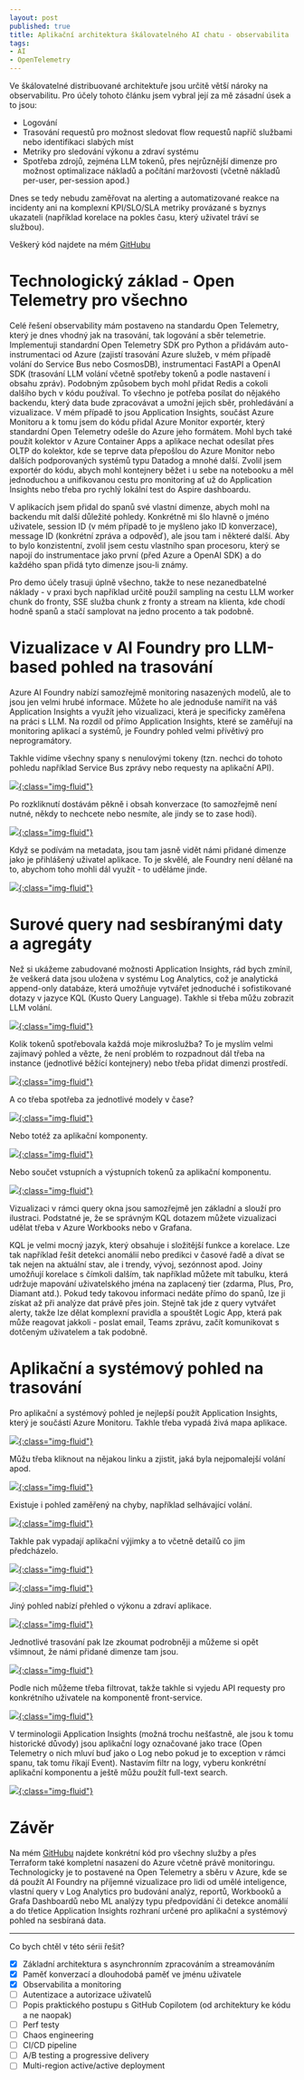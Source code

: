 ```yaml
---
layout: post
published: true
title: Aplikační architektura škálovatelného AI chatu - observabilita
tags:
- AI
- OpenTelemetry
---
```

Ve škálovatelné distribuované architektuře jsou určitě větší nároky na observabilitu. Pro účely tohoto článku jsem vybral její za mě zásadní úsek a to jsou:
- Logování
- Trasování requestů pro možnost sledovat flow requestů napříč službami nebo identifikaci slabých míst
- Metriky pro sledování výkonu a zdraví systému
- Spotřeba zdrojů, zejména LLM tokenů, přes nejrůznější dimenze pro možnost optimalizace nákladů a počítání maržovosti (včetně nákladů per-user, per-session apod.)

Dnes se tedy nebudu zaměřovat na alerting a automatizované reakce na incidenty ani na komplexní KPI/SLO/SLA metriky provázané s byznys ukazateli (například korelace na pokles času, který uživatel tráví se službou).

Veškerý kód najdete na mém [GitHubu](https://github.com/tkubica12/scalable-ai-chat)

# Technologický základ - Open Telemetry pro všechno
Celé řešení observability mám postaveno na standardu Open Telemetry, který je dnes vhodný jak na trasování, tak logování a sběr telemetrie. Implementuji standardní Open Telemetry SDK pro Python a přidávám auto-instrumentaci od Azure (zajistí trasování Azure služeb, v mém případě volání do Service Bus nebo CosmosDB), instrumentaci FastAPI a OpenAI SDK (trasování LLM volání včetně spotřeby tokenů a podle nastavení i obsahu zpráv). Podobným způsobem bych mohl přidat Redis a cokoli dalšího bych v kódu používal. To všechno je potřeba posílat do nějakého backendu, který data bude zpracovávat a umožní jejich sběr, prohledávání a vizualizace. V mém případě to jsou Application Insights, součást Azure Monitoru a k tomu jsem do kódu přidal Azure Monitor exportér, který standardní Open Telemetry odešle do Azure jeho formátem. Mohl bych také použít kolektor v Azure Container Apps a aplikace nechat odesílat přes OLTP do kolektor, kde se teprve data přepošlou do Azure Monitor nebo dalších podporovaných systémů typu Datadog a mnohé další. Zvolil jsem exportér do kódu, abych mohl kontejnery běžet i u sebe na notebooku a měl jednoduchou a unifikovanou cestu pro monitoring ať už do Application Insights nebo třeba pro rychlý lokální test do Aspire dashboardu.

V aplikacích jsem přidal do spanů své vlastní dimenze, abych mohl na backendu mít další důležité pohledy. Konkrétně mi šlo hlavně o jméno uživatele, session ID (v mém případě to je myšleno jako ID konverzace), message ID (konkrétní zpráva a odpověď), ale jsou tam i některé další. Aby to bylo konzistentní, zvolil jsem cestu vlastního span procesoru, který se napojí do instrumentace jako první (před Azure a OpenAI SDK) a do každého span přidá tyto dimenze jsou-li známy.

Pro demo účely trasuji úplně všechno, takže to nese nezanedbatelné náklady - v praxi bych například určitě použil sampling na cestu LLM worker chunk do fronty, SSE služba chunk z fronty a stream na klienta, kde chodí hodně spanů a stačí samplovat na jedno procento a tak podobně.

# Vizualizace v AI Foundry pro LLM-based pohled na trasování
Azure AI Foundry nabízí samozřejmě monitoring nasazených modelů, ale to jsou jen velmi hrubé informace. Můžete ho ale jednoduše namířit na váš Application Insights a využít jeho vizualizaci, která je specificky zaměřena na práci s LLM. Na rozdíl od přímo Application Insights, které se zaměřují na monitoring aplikací a systémů, je Foundry pohled velmi přívětivý pro neprogramátory. 

Takhle vidíme všechny spany s nenulovými tokeny (tzn. nechci do tohoto pohledu například Service Bus zprávy nebo requesty na aplikační API).

[![](/images/2025/2025-06-24-10-31-53.png){:class="img-fluid"}](/images/2025/2025-06-24-10-31-53.png)

Po rozkliknutí dostávám pěkně i obsah konverzace (to samozřejmě není nutné, někdy to nechcete nebo nesmíte, ale jindy se to zase hodí).

[![](/images/2025/2025-06-24-10-32-50.png){:class="img-fluid"}](/images/2025/2025-06-24-10-32-50.png)

Když se podívám na metadata, jsou tam jasně vidět námi přidané dimenze jako je přihlášený uživatel aplikace. To je skvělé, ale Foundry není dělané na to, abychom toho mohli dál využít - to uděláme jinde.

[![](/images/2025/2025-06-24-10-34-19.png){:class="img-fluid"}](/images/2025/2025-06-24-10-34-19.png)

# Surové query nad sesbíranými daty a agregáty
Než si ukážeme zabudované možnosti Application Insights, rád bych zmínil, že veškerá data jsou uložena v systému Log Analytics, což je analytická append-only databáze, která umožňuje vytvářet jednoduché i sofistikované dotazy v jazyce KQL (Kusto Query Language). Takhle si třeba můžu zobrazit LLM volání.

[![](/images/2025/2025-06-24-10-48-20.png){:class="img-fluid"}](/images/2025/2025-06-24-10-48-20.png)

Kolik tokenů spotřebovala každá moje mikroslužba? To je myslím velmi zajímavý pohled a vězte, že není problém to rozpadnout dál třeba na instance (jednotlivé běžící kontejnery) nebo třeba přidat dimenzi prostředí.

[![](/images/2025/2025-06-24-10-51-07.png){:class="img-fluid"}](/images/2025/2025-06-24-10-51-07.png)

A co třeba spotřeba za jednotlivé modely v čase?

[![](/images/2025/2025-06-24-10-54-59.png){:class="img-fluid"}](/images/2025/2025-06-24-10-54-59.png)

Nebo totéž za aplikační komponenty.

[![](/images/2025/2025-06-24-10-59-15.png){:class="img-fluid"}](/images/2025/2025-06-24-10-59-15.png)

Nebo součet vstupních a výstupních tokenů za aplikační komponentu.

[![](/images/2025/2025-06-24-11-02-02.png){:class="img-fluid"}](/images/2025/2025-06-24-11-02-02.png)

Vizualizaci v rámci query okna jsou samozřejmě jen základní a slouží pro ilustraci. Podstatné je, že se správným KQL dotazem můžete vizualizaci udělat třeba v Azure Workbooks nebo v Grafana. 

KQL je velmi mocný jazyk, který obsahuje i složitější funkce a korelace. Lze tak například řešit detekci anomálií nebo predikci v časové řadě a dívat se tak nejen na aktuální stav, ale i trendy, vývoj, sezónnost apod. Joiny umožňují korelace s čímkoli dalším, tak například můžete mít tabulku, která udržuje mapování uživatelského jména na zaplacený tier (zdarma, Plus, Pro, Diamant atd.). Pokud tedy takovou informaci nedáte přímo do spanů, lze ji získat až při analýze dat právě přes join. Stejně tak jde z query vytvářet alerty, takže lze dělat komplexní pravidla a spouštět Logic App, která pak může reagovat jakkoli - poslat email, Teams zprávu, začít komunikovat s dotčeným uživatelem a tak podobně.

# Aplikační a systémový pohled na trasování
Pro aplikační a systémový pohled je nejlepší použít Application Insights, který je součástí Azure Monitoru. Takhle třeba vypadá živá mapa aplikace.

[![](/images/2025/2025-06-24-13-00-37.png){:class="img-fluid"}](/images/2025/2025-06-24-13-00-37.png)

Můžu třeba kliknout na nějakou linku a zjistit, jaká byla nejpomalejší volání apod.

[![](/images/2025/2025-06-24-13-02-00.png){:class="img-fluid"}](/images/2025/2025-06-24-13-02-00.png)

Existuje i pohled zaměřený na chyby, například selhávající volání.

[![](/images/2025/2025-06-24-13-03-40.png){:class="img-fluid"}](/images/2025/2025-06-24-13-03-40.png)

Takhle pak vypadají aplikační výjimky a to včetně detailů co jim předcházelo.

[![](/images/2025/2025-06-24-13-04-02.png){:class="img-fluid"}](/images/2025/2025-06-24-13-04-02.png)

[![](/images/2025/2025-06-24-13-04-21.png){:class="img-fluid"}](/images/2025/2025-06-24-13-04-21.png)

Jiný pohled nabízí přehled o výkonu a zdraví aplikace.

[![](/images/2025/2025-06-24-13-05-36.png){:class="img-fluid"}](/images/2025/2025-06-24-13-05-36.png)

Jednotlivé trasování pak lze zkoumat podrobněji a můžeme si opět všimnout, že námi přidané dimenze tam jsou.

[![](/images/2025/2025-06-24-13-11-24.png){:class="img-fluid"}](/images/2025/2025-06-24-13-11-24.png)

Podle nich můžeme třeba filtrovat, takže takhle si vyjedu API requesty pro konkrétního uživatele na komponentě front-service.

[![](/images/2025/2025-06-24-13-14-01.png){:class="img-fluid"}](/images/2025/2025-06-24-13-14-01.png)

V terminologii Application Insights (možná trochu nešťastně, ale jsou k tomu historické důvody) jsou aplikační logy označované jako trace (Open Telemetry o nich mluví buď jako o Log nebo pokud je to exception v rámci spanu, tak tomu říkají Event). Nastavím filtr na logy, vyberu konkrétní aplikační komponentu a ještě můžu použít full-text search.

[![](/images/2025/2025-06-24-13-15-28.png){:class="img-fluid"}](/images/2025/2025-06-24-13-15-28.png)

# Závěr
Na mém [GitHubu](https://github.com/tkubica12/scalable-ai-chat) najdete konkrétní kód pro všechny služby a přes Terraform také kompletní nasazení do Azure včetně právě monitoringu. Technologicky je to postavené na Open Telemetry a sběru v Azure, kde se dá použít AI Foundry na příjemné vizualizace pro lidi od umělé inteligence, vlastní query v Log Analytics pro budování analýz, reportů, Workbooků a Grafa Dashboardů nebo ML analýzy typu předpovídání či detekce anomálií a do třetice Application Insights rozhraní určené pro aplikační a systémový pohled na sesbíraná data. 

---

Co bych chtěl v této sérii řešit?
- [x] Základní architektura s asynchronním zpracováním a streamováním
- [x] Paměť konverzací a dlouhodobá paměť ve jménu uživatele
- [x] Observabilita a monitoring
- [ ] Autentizace a autorizace uživatelů
- [ ] Popis praktického postupu s GitHub Copilotem (od architektury ke kódu a ne naopak)
- [ ] Perf testy
- [ ] Chaos engineering
- [ ] CI/CD pipeline
- [ ] A/B testing a progressive delivery
- [ ] Multi-region active/active deployment

